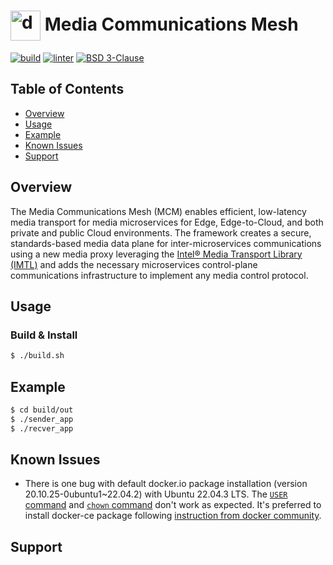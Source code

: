 # <img align="center" src="https://avatars.githubusercontent.com/u/17888862?s=200&v=4" alt="drawing" height="48"/> Media Communications Mesh

[![build][build-actions-img]][build-actions]
[![linter][scan-actions-img]][scan-actions]
[![BSD 3-Clause][license-img]][license]

## Table of Contents
- [Overview](#overview)<br>
- [Usage](#usage)<br>
- [Example](#example)<br>
- [Known Issues](#known-issues)<br>
- [Support](#support)<br>

## Overview
The Media Communications Mesh (MCM) enables efficient, low-latency media transport for media microservices for Edge, Edge-to-Cloud, and both private and public Cloud environments. The framework creates a secure, standards-based media
data plane for inter-microservices communications using a new media proxy leveraging the [Intel® Media Transport Library (IMTL)](https://github.com/OpenVisualCloud/Media-Transport-Library) and adds the necessary microservices control-plane communications infrastructure to implement any media control protocol.

## Usage

### Build & Install
```bash
$ ./build.sh
```

## Example
```bash
$ cd build/out
$ ./sender_app
$ ./recver_app
```

## Known Issues
- There is one bug with default docker.io package installation (version 20.10.25-0ubuntu1~22.04.2) with Ubuntu 22.04.3 LTS. The [`USER` command](https://github.com/moby/moby/issues/46355) and [`chown` command](https://github.com/moby/moby/issues/46161) don't work as expected. It's preferred to install docker-ce package following [instruction from docker community](https://docs.docker.com/engine/install/ubuntu/).

## Support

<!-- References -->
[build-actions-img]: https://github.com/intel-innersource/frameworks.cloud.mcm.media-communications-mesh/actions/workflows/build.yml/badge.svg
[build-actions]: https://github.com/intel-innersource/frameworks.cloud.mcm.media-communications-mesh/actions/workflows/build.yml
[scan-actions-img]: https://github.com/intel-innersource/frameworks.cloud.mcm.media-communications-mesh/actions/workflows/action.yml/badge.svg
[scan-actions]: https://github.com/intel-innersource/frameworks.cloud.mcm.media-communications-mesh/actions/workflows/action.yml
[license-img]: https://img.shields.io/badge/License-BSD_3--Clause-blue.svg
[license]: https://opensource.org/license/bsd-3-clause
